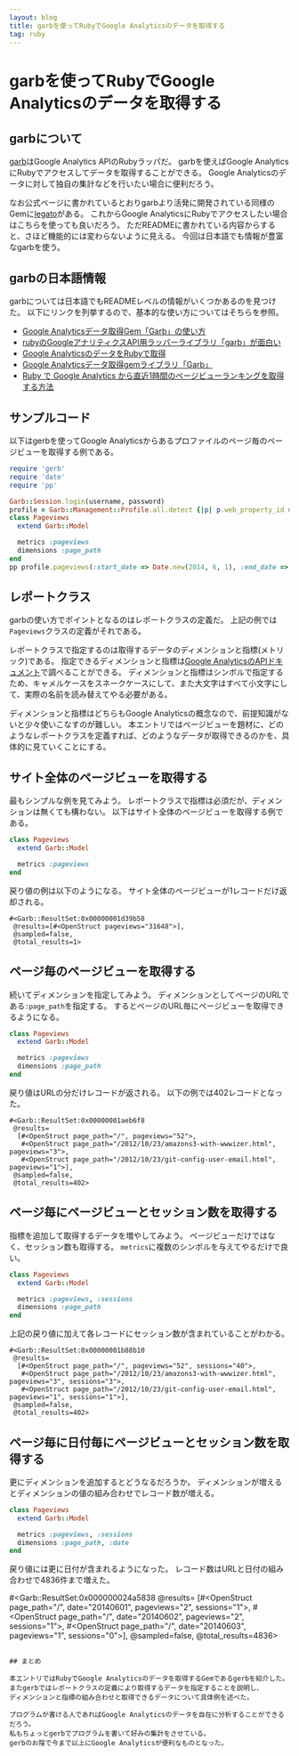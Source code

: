 ```yaml
---
layout: blog
title: garbを使ってRubyでGoogle Analyticsのデータを取得する
tag: ruby
---
```


# garbを使ってRubyでGoogle Analyticsのデータを取得する

## garbについて

[garb](https://github.com/Sija/garb)はGoogle Analytics APIのRubyラッパだ。
garbを使えばGoogle AnalyticsにRubyでアクセスしてデータを取得することができる。
Google Analyticsのデータに対して独自の集計などを行いたい場合に便利だろう。

なお公式ページに書かれているとおりgarbより活発に開発されている同様のGemに[legato](https://github.com/tpitale/legato)がある。
これからGoogle AnalyticsにRubyでアクセスしたい場合はこちらを使っても良いだろう。
ただREADMEに書かれている内容からすると、さほど機能的には変わらないように見える。
今回は日本語でも情報が豊富なgarbを使う。

## garbの日本語情報

garbについては日本語でもREADMEレベルの情報がいくつかあるのを見つけた。
以下にリンクを列挙するので、基本的な使い方についてはそちらを参照。

- [Google Analyticsデータ取得Gem「Garb」の使い方 ](http://tsuchikazu.net/googel_analytics_gar/)
- [rubyのGoogleアナリティクスAPI用ラッパーライブラリ「garb」が面白い](http://web-analytics-or-die.org/2011/12/garb/)
- [Google AnalyticsのデータをRubyで取得 ](http://mn-memo.com/archives/894)
- [Google Analyticsデータ取得gemライブラリ「Garb」](http://d.hatena.ne.jp/deeeki/20110626/google_analytics_garb)
- [Ruby で Google Analytics から直近1時間のページビューランキングを取得する方法](http://tilfin.hatenablog.com/entry/20120905/1346807962)

## サンプルコード

以下はgerbを使ってGoogle Analyticsからあるプロファイルのページ毎のページビューを取得する例である。

~~~~ruby
require 'gerb'
require 'date'
require 'pp'

Garb::Session.login(username, password)
profile = Garb::Management::Profile.all.detect {|p| p.web_property_id == 'UA-XXXXXXX-X'}
class Pageviews
  extend Garb::Model

  metrics :pageviews
  dimensions :page_path
end
pp profile.pageviews(:start_date => Date.new(2014, 6, 1), :end_date => Date.new(2014, 6, 30))
~~~~

## レポートクラス

garbの使い方でポイントとなるのはレポートクラスの定義だ。
上記の例では`Pageviews`クラスの定義がそれである。

レポートクラスで指定するのは取得するデータのディメンションと指標(メトリック)である。
指定できるディメンションと指標は[Google AnalyticsのAPIドキュメント](https://developers.google.com/analytics/devguides/reporting/core/dimsmets)で調べることができる。
ディメンションと指標はシンボルで指定するため、キャメルケースをスネークケースにして、また大文字はすべて小文字にして、実際の名前を読み替えてやる必要がある。

ディメンションと指標はどちらもGoogle Analyticsの概念なので、前提知識がないと少々使いこなすのが難しい。
本エントリではページビューを題材に、どのようなレポートクラスを定義すれば、どのようなデータが取得できるのかを、具体的に見ていくことにする。

## サイト全体のページビューを取得する

最もシンプルな例を見てみよう。
レポートクラスで指標は必須だが、ディメンションは無くても構わない。
以下はサイト全体のページビューを取得する例である。

~~~~ruby
class Pageviews
  extend Garb::Model

  metrics :pageviews
end
~~~~

戻り値の例は以下のようになる。
サイト全体のページビューが1レコードだけ返却される。

~~~~
#<Garb::ResultSet:0x00000001d39b58
 @results=[#<OpenStruct pageviews="31648">],
 @sampled=false,
 @total_results=1>
~~~~

## ページ毎のページビューを取得する

続いてディメンションを指定してみよう。
ディメンションとしてページのURLである`:page_path`を指定する。
するとページのURL毎にページビューを取得できるようになる。

~~~~ruby
class Pageviews
  extend Garb::Model

  metrics :pageviews
  dimensions :page_path
end
~~~~

戻り値はURLの分だけレコードが返される。
以下の例では402レコードとなった。

~~~~
#<Garb::ResultSet:0x00000001aeb6f8
 @results=
  [#<OpenStruct page_path="/", pageviews="52">,
   #<OpenStruct page_path="/2012/10/23/amazons3-with-wwwizer.html", pageviews="3">,
   #<OpenStruct page_path="/2012/10/23/git-config-user-email.html", pageviews="1">],
 @sampled=false,
 @total_results=402>
~~~~

## ページ毎にページビューとセッション数を取得する

指標を追加して取得するデータを増やしてみよう。
ページビューだけではなく、セッション数も取得する。
`metrics`に複数のシンボルを与えてやるだけで良い。

~~~~ruby
class Pageviews
  extend Garb::Model

  metrics :pageviews, :sessions
  dimensions :page_path
end
~~~~

上記の戻り値に加えて各レコードにセッション数が含まれていることがわかる。

~~~~
#<Garb::ResultSet:0x00000001b88b10
 @results=
  [#<OpenStruct page_path="/", pageviews="52", sessions="40">,
   #<OpenStruct page_path="/2012/10/23/amazons3-with-wwwizer.html", pageviews="3", sessions="3">,
   #<OpenStruct page_path="/2012/10/23/git-config-user-email.html", pageviews="1", sessions="1">],
 @sampled=false,
 @total_results=402>
~~~~

## ページ毎に日付毎にページビューとセッション数を取得する

更にディメンションを追加するとどうなるだろうか。
ディメンションが増えるとディメンションの値の組み合わせでレコード数が増える。

~~~~ruby
class Pageviews
  extend Garb::Model

  metrics :pageviews, :sessions
  dimensions :page_path, :date
end
~~~~

戻り値には更に日付が含まれるようになった。
レコード数はURLと日付の組み合わせで4836件まで増えた。

#<Garb::ResultSet:0x000000024a5838
 @results=
  [#<OpenStruct page_path="/", date="20140601", pageviews="2", sessions="1">,
   #<OpenStruct page_path="/", date="20140602", pageviews="2", sessions="1">,
   #<OpenStruct page_path="/", date="20140603", pageviews="1", sessions="0">],
 @sampled=false,
 @total_results=4836>
~~~~

## まとめ

本エントリではRubyでGoogle Analyticsのデータを取得するGemであるgerbを紹介した。
またgerbではレポートクラスの定義により取得するデータを指定することを説明し、
ディメンションと指標の組み合わせと取得できるデータについて具体例を述べた。

プログラムが書ける人であればGoogle Analyticsのデータを自在に分析することができるだろう。
私もちょっとgerbでプログラムを書いて好みの集計をさせている。
gerbのお陰で今まで以上にGoogle Analyticsが便利なものとなった。
